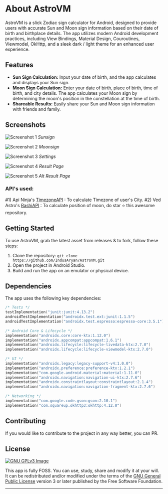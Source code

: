 
# About AstroVM

AstroVM is a slick Zodiac sign calculator for Android, designed to provide users with accurate Sun and Moon sign information based on their date of birth and birthplace details. The app utilizes modern Android development practices, including View Bindings, Material Design, Couroutines, Viewmodel, OkHttp, and a sleek dark / light theme for an enhanced user experience.

## Features

- **Sun Sign Calculation:** Input your date of birth, and the app calculates and displays your Sun sign.
- **Moon Sign Calculation:** Enter your date of birth, place of birth, time of birth, and city details. The app calculates your Moon sign by determining the moon's position in the constellation at the time of birth.
- **Shareable Results:** Easily share your Sun and Moon sign information with friends and family.

## Screenshots

![Screenshot 1](raw/1.png)
*Sunsign*

![Screenshot 2](raw/2.png)
*Moonsign*

![Screenshot 3](raw/3.jpg)
*Settings*

![Screenshot 4](raw/4.jpg)
*Result Page*

![Screenshot 5](raw/5.png)
*Alt Result Page*

### API's used:

#1) Api Ninja's [TimezoneAPI](https://api-ninjas.com/api/timezone) : To calculate Timezone of user's City.
#2) Ved Astro's [RashiAPI](https://github.com/VedAstro/VedAstro) : To calculate position of moon, do star ⭐ this awesome repository.

## Getting Started

To use AstroVM, grab the latest asset from releases & to fork, follow these steps:

1. Clone the repository: `git clone https://github.com/IndusAryan/AstroVM.git`
2. Open the project in Android Studio.
3. Build and run the app on an emulator or physical device.

## Dependencies

The app uses the following key dependencies:
```kotlin
/* Tests */  
testImplementation("junit:junit:4.13.2")  
androidTestImplementation("androidx.test.ext:junit:1.1.5")  
androidTestImplementation("androidx.test.espresso:espresso-core:3.5.1")  
  
/* Android Core & Lifecycle */  
implementation("androidx.core:core-ktx:1.12.0")  
implementation("androidx.appcompat:appcompat:1.6.1")  
implementation("androidx.lifecycle:lifecycle-livedata-ktx:2.7.0")  
implementation("androidx.lifecycle:lifecycle-viewmodel-ktx:2.7.0")  
  
/* UI */  
implementation("androidx.legacy:legacy-support-v4:1.0.0")  
implementation("androidx.preference:preference-ktx:1.2.1")  
implementation("com.google.android.material:material:1.11.0")  
implementation("androidx.navigation:navigation-ui-ktx:2.7.6")  
implementation("androidx.constraintlayout:constraintlayout:2.1.4")  
implementation("androidx.navigation:navigation-fragment-ktx:2.7.6")  
  
/* Networking */  
implementation("com.google.code.gson:gson:2.10.1")  
implementation("com.squareup.okhttp3:okhttp:4.12.0")
```

## Contributing
If you would like to contribute to the project in any way better, you can PR.

## License
[![GNU GPLv3 Image](https://www.gnu.org/graphics/gplv3-127x51.png)](http://www.gnu.org/licenses/gpl-3.0.en.html)

This app is fully FOSS. You can use, study, share and modify it at your will. It can be redistributed and/or modified under the terms of the [GNU General Public License](https://www.gnu.org/licenses/gpl.html) version 3 or later published by the Free Software Foundation.

---

